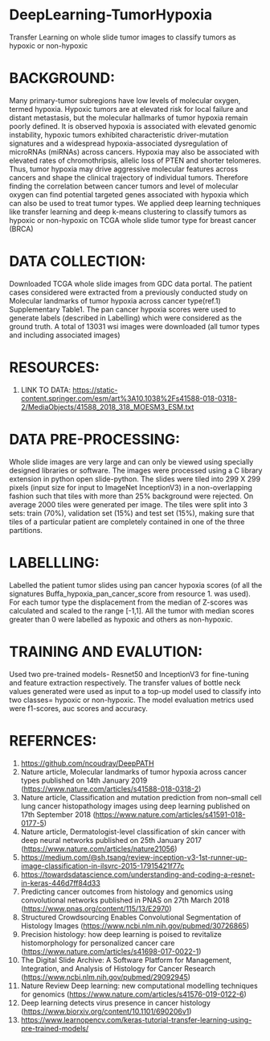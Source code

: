 # DeepLearning-TumorHypoxia
Transfer Learning on whole slide tumor images to classify tumors as hypoxic or non-hypoxic
# BACKGROUND:
Many primary-tumor subregions have low levels of molecular oxygen, termed hypoxia. Hypoxic tumors are at elevated risk for local failure and distant metastasis, but the molecular hallmarks of tumor hypoxia remain poorly defined. It is observed hypoxia is associated with elevated genomic instability, hypoxic tumors exhibited characteristic driver-mutation signatures and a widespread hypoxia-associated dysregulation of microRNAs (miRNAs) across cancers. Hypoxia may also be associated with elevated rates of chromothripsis, allelic loss of PTEN and shorter telomeres. Thus, tumor hypoxia may drive aggressive molecular features across cancers and shape the clinical trajectory of individual tumors. Therefore finding the correlation between cancer tumors and level of molecular oxygen can find potential targeted genes associated with hypoxia which can also be used to treat tumor types. We applied deep learning techniques like  transfer learning and deep k-means clustering to classify tumors as hypoxic or non-hypoxic on TCGA whole slide tumor type for breast cancer (BRCA)

# DATA COLLECTION: 
Downloaded TCGA whole slide images from GDC data portal. The patient cases considered were extracted from a previously conducted study on Molecular landmarks of tumor hypoxia across cancer type(ref.1) Supplementary Table1. The pan cancer hypoxia scores were used to generate labels (described in Labelling) which were considered as the ground truth. A total of 13031 wsi images were downloaded (all tumor types and including associated images)

# RESOURCES:
1.	LINK TO DATA: https://static-content.springer.com/esm/art%3A10.1038%2Fs41588-018-0318-2/MediaObjects/41588_2018_318_MOESM3_ESM.txt 

# DATA PRE-PROCESSING:
Whole slide images are very large and can only be viewed using specially designed libraries or software. The images were processed using a C library extension in python open slide-python. The slides were tiled into 299 X 299 pixels (input size for input to ImageNet InceptionV3) in a non-overlapping fashion such that tiles with more than 25% background were rejected. On average 2000 tiles were generated per image. The tiles were split into 3 sets: train (70%), validation set (15%) and test set (15%), making sure that tiles of a particular patient are completely contained in one of the three partitions.

# LABELLLING: 
Labelled the patient tumor slides using pan cancer hypoxia scores (of all the signatures Buffa_hypoxia_pan_cancer_score from resource 1. was used). For each tumor type the displacement from the median of Z-scores was calculated and scaled to the range [-1,1]. All the tumor with median scores greater than 0 were labelled as hypoxic and others as non-hypoxic. 

# TRAINING AND EVALUTION:
Used two pre-trained models- Resnet50 and InceptionV3 for fine-tuning and feature extraction respectively. The transfer values of bottle neck values generated were used as input to a top-up model used to classify into two classes= hypoxic or non-hypoxic. The model evaluation metrics used were f1-scores, auc scores and accuracy. 
 
# REFERNCES:
1.	https://github.com/ncoudray/DeepPATH
2.	Nature article, Molecular landmarks of tumor hypoxia across cancer types published on 14th January 2019 (https://www.nature.com/articles/s41588-018-0318-2)
3.	Nature article, Classification and mutation prediction from non–small cell lung cancer histopathology images using deep learning published on 17th September 2018 (https://www.nature.com/articles/s41591-018-0177-5)
4.	Nature article, Dermatologist-level classification of skin cancer with deep neural networks published on 25th January 2017 (https://www.nature.com/articles/nature21056)
5.	https://medium.com/@sh.tsang/review-inception-v3-1st-runner-up-image-classification-in-ilsvrc-2015-17915421f77c
6.	https://towardsdatascience.com/understanding-and-coding-a-resnet-in-keras-446d7ff84d33
7.	Predicting cancer outcomes from histology and genomics using convolutional networks published in PNAS on 27th March 2018 (https://www.pnas.org/content/115/13/E2970)
8.	Structured Crowdsourcing Enables Convolutional Segmentation of Histology Images (https://www.ncbi.nlm.nih.gov/pubmed/30726865)
9.	Precision histology: how deep learning is poised to revitalize histomorphology for personalized cancer care (https://www.nature.com/articles/s41698-017-0022-1)
10.	 The Digital Slide Archive: A Software Platform for Management, Integration, and Analysis of Histology for Cancer Research (https://www.ncbi.nlm.nih.gov/pubmed/29092945)
11.	Nature Review Deep learning: new computational modelling techniques for genomics (https://www.nature.com/articles/s41576-019-0122-6)
12.	Deep learning detects virus presence in cancer histology (https://www.biorxiv.org/content/10.1101/690206v1)
13.	https://www.learnopencv.com/keras-tutorial-transfer-learning-using-pre-trained-models/



